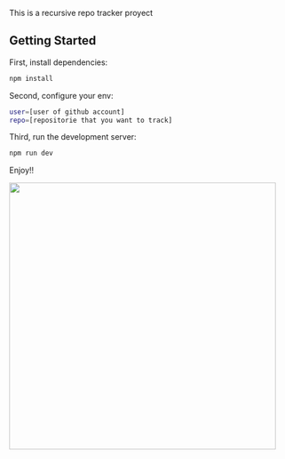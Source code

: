 This is a recursive repo tracker proyect

## Getting Started

First, install dependencies:

```bash
npm install
```

Second, configure your env:

```bash
user=[user of github account]
repo=[repositorie that you want to track]
```

Third, run the development server:

```bash
npm run dev
```
Enjoy!!

<img src="https://media.giphy.com/media/26u6dIwIphLj8h10A/giphy.gif" width="480" height="480"></img>
